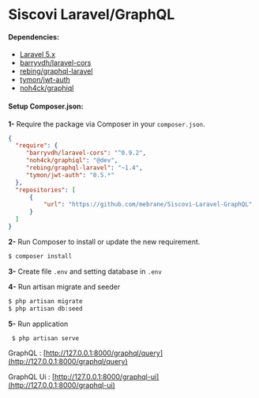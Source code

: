 # Siscovi Laravel/GraphQL

#### Dependencies:
* [Laravel 5.x](https://github.com/laravel/laravel)
* [barryvdh/laravel-cors](https://github.com/barryvdh/laravel-cors)
* [rebing/graphql-laravel](https://github.com/rebing/graphql-laravel)
* [tymon/jwt-auth](https://github.com/tymondesigns/jwt-auth)
* [noh4ck/graphiql](https://github.com/noh4ck/laravel-graphiql)


#### Setup Composer.json:

**1-** Require the package via Composer in your `composer.json`.
```json
{
  "require": {
     "barryvdh/laravel-cors": "^0.9.2",
     "noh4ck/graphiql": "@dev",
     "rebing/graphql-laravel": "~1.4",
     "tymon/jwt-auth": "0.5.*"
  },
  "repositories": [
      {
          "url": "https://github.com/mebrane/Siscovi-Laravel-GraphQL"
      }
  ]
}
```

**2-** Run Composer to install or update the new requirement.

```bash
$ composer install
```

**3-** Create file  `.env` and  setting database in `.env`
 
**4-** Run artisan migrate and seeder

 ```bash
 $ php artisan migrate
 $ php artisan db:seed
 ```
 
**5-** Run application

```bash
 $ php artisan serve
 ```
 
 GraphQL : [http://127.0.0.1:8000/graphql/query](http://127.0.0.1:8000/graphql/query)

 GraphQL Ui : [http://127.0.0.1:8000/graphql-ui](http://127.0.0.1:8000/graphql-ui)
